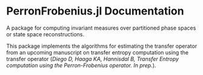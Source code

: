 # PerronFrobenius.jl Documentation

A package for computing invariant measures over partitioned phase spaces or
state space reconstructions.

This package implements the algorithms for estimating the transfer operator from
an upcoming manuscript on transfer entropy computation using the transfer
operator (*Diego D, Haaga KA, Hannisdal B, Transfer Entropy computation using
the Perron-Frobenius operator. In prep.*).
